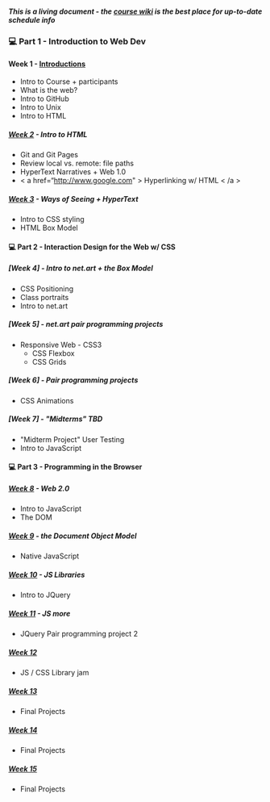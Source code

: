 ##### This is a living document - the [course wiki](https://github.com/IDMNYU/webDev_A_Spring2022/wiki) is the best place for up-to-date schedule info

### 💻  Part 1 - Introduction to Web Dev
#### Week 1 - [Introductions](https://github.com/IDMNYU/webDev_A_Spring2022/wiki/Week-01)
* Intro to Course + participants
* What is the web?
* Intro to GitHub 
* Intro to Unix
* Intro to HTML

##### [Week 2](https://github.com/IDMNYU/webDev_A_Spring2022/wiki/Week-02) -  Intro to HTML
* Git and Git Pages
* Review local vs. remote: file paths
* HyperText Narratives + Web 1.0
* < a href=“http://www.google.com" > Hyperlinking w/ HTML < /a >
##### [Week 3]() - Ways of Seeing + HyperText 
* Intro to CSS styling
* HTML Box Model 

#### 💻  Part 2 - Interaction Design for the Web w/ CSS

##### [Week 4] - Intro to net.art + the Box Model
* CSS Positioning
* Class portraits 
* Intro to net.art

##### [Week 5] - net.art pair programming projects
* Responsive Web - CSS3
  * CSS Flexbox 
  * CSS Grids

##### [Week 6] - Pair programming projects
* CSS Animations

##### [Week 7] - "Midterms" TBD
* "Midterm Project" User Testing 
* Intro to JavaScript

#### 💻 Part 3 - Programming in the Browser 
##### [Week 8]() - Web 2.0
* Intro to JavaScript
* The DOM

##### [Week 9]() - the Document Object Model
* Native JavaScript 

##### [Week 10]() - JS Libraries
* Intro to JQuery

##### [Week 11]() - JS more
* JQuery Pair programming project 2

##### [Week 12]()
* JS / CSS Library jam
##### [Week 13]()
* Final Projects
##### [Week 14]()
* Final Projects 
##### [Week 15]()
* Final Projects
